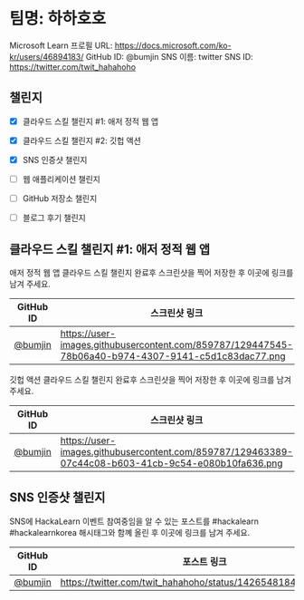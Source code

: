 # 팀명: 하하호호 #

Microsoft Learn 프로필 URL: https://docs.microsoft.com/ko-kr/users/46894183/
GitHub ID: @bumjin
SNS 이름: twitter
SNS ID: https://twitter.com/twit_hahahoho

## 챌린지 ##

* [x] 클라우드 스킬 챌린지 #1: 애저 정적 웹 앱
* [x] 클라우드 스킬 챌린지 #2: 깃헙 액션
* [x] SNS 인증샷 챌린지
* [ ] 웹 애플리케이션 챌린지
* [ ] GitHub 저장소 챌린지
* [ ] 블로그 후기 챌린지



## 클라우드 스킬 챌린지 #1: 애저 정적 웹 앱 ##

애저 정적 웹 앱 클라우드 스킬 챌린지 완료후 스크린샷을 찍어 저장한 후 이곳에 링크를 남겨 주세요.

| GitHub ID | 스크린샷 링크 |
| --------- | ------------- |
| [@bumjin](https://github.com/bumjin) | https://user-images.githubusercontent.com/859787/129447545-78b06a40-b974-4307-9141-c5d1c83dac77.png |


깃헙 액션 클라우드 스킬 챌린지 완료후 스크린샷을 찍어 저장한 후 이곳에 링크를 남겨 주세요.

| GitHub ID | 스크린샷 링크 |
| --------- | ------------- |
| [@bumjin](https://github.com/bumjin) | https://user-images.githubusercontent.com/859787/129463389-07c44c08-b603-41cb-9c54-e080b10fa636.png |


## SNS 인증샷 챌린지 ##

SNS에 HackaLearn 이벤트 참여중임을 알 수 있는 포스트를 #hackalearn #hackalearnkorea 해시태그와 함꼐 올린 후 이곳에 링크를 남겨 주세요.

| GitHub ID | 포스트 링크 |
| --------- | ------------- |
| [@bumjin](https://github.com/bumjin) | https://twitter.com/twit_hahahoho/status/1426548184608776194 |

